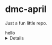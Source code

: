 # dmc-april
Just a fun little repo. 


<summary>hello
  <details>
  sdkjlasl;kdj
    sdlkjsalk;dj
    as;lkdjas;lkdj
  </details>
  
</summary>
